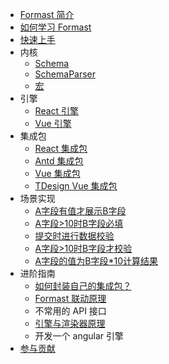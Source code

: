 - [Formast 简介](/)
- [如何学习 Formast](learn.md)
- [快速上手](quick-start.md)
- 内核
  - [Schema](schema.md)
  - [SchemaParser](parser.md)
  - [宏](macro.md)
- 引擎
  - [React 引擎](react.md)
  - [Vue 引擎](vue.md)
- 集成包
  - [React 集成包](theme-react.md)
  - [Antd 集成包](antd.md)
  - [Vue 集成包](theme-vue.md)
  - [TDesign Vue 集成包](tdesign-vue.md)
- 场景实现
  - [A字段有值才展示B字段](scenes/show-relate-to.md)
  - [A字段>10时B字段必填](scenes/required-relate-to.md)
  - [提交时进行数据校验](scenes/validate-when-submit.md)
  - [A字段>10时B字段才校验](scenes/validate-relate-to.md)
  - [A字段的值为B字段*10计算结果](scenes/compute-relate-to.md)
- 进阶指南
  - [如何封装自己的集成包？](advance/custom-package.md)
  - [Formast 联动原理](advance/relation-drive.md)
  - 不常用的 API 接口
  - [引擎与渲染器原理](advance/render-engine.md)
  - 开发一个 angular 引擎
- [参与贡献](contribution.md)
